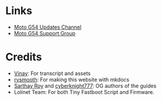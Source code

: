 # **Links**

- [Moto G54 Updates Channel](https://t.me/motorolag54updates)
- [Moto G54 Support Group](https://t.me/motorolag54official)

# **Credits**

- [Vinay](https://github.com/Vinay1a1): For transcript and assets
- [rvsmooth](https://github.com/rvsmooth): For making this website with mkdocs
- [Sarthay Roy](https://github.com/sarthakroy2002) and [cyberknight777](https://github.com/cyberknight777): OG authors of the guides
- Lolinet Team: For both Tiny Fastboot Script and Firmware.
